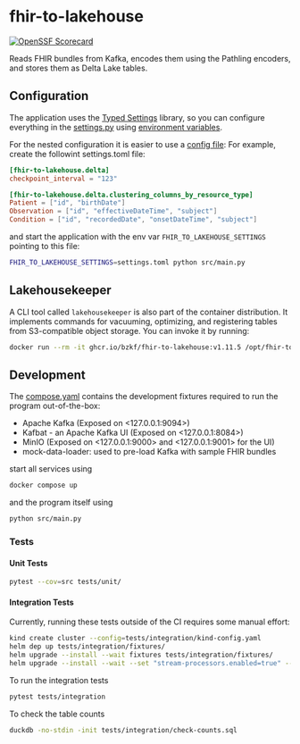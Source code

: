 # fhir-to-lakehouse

[![OpenSSF Scorecard](https://img.shields.io/ossf-scorecard/github.com/bzkf/fhir-to-lakehouse?label=openssf%20scorecard&style=flat)](https://scorecard.dev/viewer/?uri=github.com/bzkf/fhir-to-lakehouse)

Reads FHIR bundles from Kafka, encodes them using the Pathling encoders, and stores them as Delta Lake tables.

## Configuration

The application uses the [Typed Settings](https://typed-settings.readthedocs.io/en/latest/) library, so you can
configure everything in the [settings.py](./src/settings.py) using [environment variables](https://typed-settings.readthedocs.io/en/latest/guides/environment-variables.html).

For the nested configuration it is easier to use a [config file](https://typed-settings.readthedocs.io/en/latest/guides/config-files.html):
For example, create the followint settings.toml file:

```toml
[fhir-to-lakehouse.delta]
checkpoint_interval = "123"

[fhir-to-lakehouse.delta.clustering_columns_by_resource_type]
Patient = ["id", "birthDate"]
Observation = ["id", "effectiveDateTime", "subject"]
Condition = ["id", "recordedDate", "onsetDateTime", "subject"]
```

and start the application with the env var `FHIR_TO_LAKEHOUSE_SETTINGS` pointing to this file:

```sh
FHIR_TO_LAKEHOUSE_SETTINGS=settings.toml python src/main.py
```

## Lakehousekeeper

A CLI tool called `lakehousekeeper` is also part of the container distribution.
It implements commands for vacuuming, optimizing, and registering tables from S3-compatible object storage.
You can invoke it by running:

<!-- x-release-please-start-version -->

```sh
docker run --rm -it ghcr.io/bzkf/fhir-to-lakehouse:v1.11.5 /opt/fhir-to-lakehouse/src/lakehousekeeper.py -- --help
```

<!-- x-release-please-end-version -->

## Development

The [compose.yaml](compose.yaml) contains the development fixtures required to run the program out-of-the-box:

- Apache Kafka (Exposed on <127.0.0.1:9094>)
- Kafbat - an Apache Kafka UI (Exposed on <127.0.0.1:8084>)
- MinIO (Exposed on <127.0.0.1:9000> and <127.0.0.1:9001> for the UI)
- mock-data-loader: used to pre-load Kafka with sample FHIR bundles

start all services using

```sh
docker compose up
```

and the program itself using

```sh
python src/main.py
```

### Tests

#### Unit Tests

```sh
pytest --cov=src tests/unit/
```

#### Integration Tests

Currently, running these tests outside of the CI requires some manual effort:

```sh
kind create cluster --config=tests/integration/kind-config.yaml
helm dep up tests/integration/fixtures/
helm upgrade --install --wait fixtures tests/integration/fixtures/
helm upgrade --install --wait --set "stream-processors.enabled=true" --set "stream-processors.processors.fhir-to-delta.container.image.tag=test" fixtures tests/integration/fixtures/
```

To run the integration tests

```sh
pytest tests/integration
```

To check the table counts

```sh
duckdb -no-stdin -init tests/integration/check-counts.sql
```
